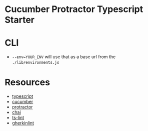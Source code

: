 # Cucumber Protractor Typescript Starter


# CLI
* `--env=YOUR_ENV` will use that as a base url from the `./lib/environments.js`

# Resources

* [typescript]()
* [cucumber]()
* [protractor]()
* [chai]()
* [ts-lint]()
* [gherkinlint]()